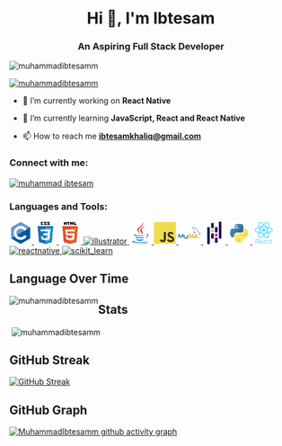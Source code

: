 <h1 align="center">Hi 👋, I'm Ibtesam</h1>
<h3 align="center">An Aspiring Full Stack Developer</h3>

<p align="left"> <img src="https://komarev.com/ghpvc/?username=muhammadibtesamm&label=Profile%20views&color=0e75b6&style=flat" alt="muhammadibtesamm" /> </p>

<p align="left"> <a href="https://github.com/ryo-ma/github-profile-trophy"><img src="https://github-profile-trophy.vercel.app/?username=muhammadibtesamm" alt="muhammadibtesamm" /></a> </p>

- 🔭 I’m currently working on **React Native**

- 🌱 I’m currently learning **JavaScript, React and React Native**

- 📫 How to reach me **ibtesamkhaliq@gmail.com**

<h3 align="left">Connect with me:</h3>
<p align="left">
<a href="https://linkedin.com/in/muhammad ibtesam" target="blank"><img align="center" src="https://raw.githubusercontent.com/rahuldkjain/github-profile-readme-generator/master/src/images/icons/Social/linked-in-alt.svg" alt="muhammad ibtesam" height="30" width="40" /></a>
</p>

<h3 align="left">Languages and Tools:</h3>
<p align="left"> <a href="https://www.cprogramming.com/" target="_blank" rel="noreferrer"> <img src="https://raw.githubusercontent.com/devicons/devicon/master/icons/c/c-original.svg" alt="c" width="40" height="40"/> </a> <a href="https://www.w3schools.com/css/" target="_blank" rel="noreferrer"> <img src="https://raw.githubusercontent.com/devicons/devicon/master/icons/css3/css3-original-wordmark.svg" alt="css3" width="40" height="40"/> </a> <a href="https://www.w3.org/html/" target="_blank" rel="noreferrer"> <img src="https://raw.githubusercontent.com/devicons/devicon/master/icons/html5/html5-original-wordmark.svg" alt="html5" width="40" height="40"/> </a> <a href="https://www.adobe.com/in/products/illustrator.html" target="_blank" rel="noreferrer"> <img src="https://www.vectorlogo.zone/logos/adobe_illustrator/adobe_illustrator-icon.svg" alt="illustrator" width="40" height="40"/> </a> <a href="https://www.java.com" target="_blank" rel="noreferrer"> <img src="https://raw.githubusercontent.com/devicons/devicon/master/icons/java/java-original.svg" alt="java" width="40" height="40"/> </a> <a href="https://developer.mozilla.org/en-US/docs/Web/JavaScript" target="_blank" rel="noreferrer"> <img src="https://raw.githubusercontent.com/devicons/devicon/master/icons/javascript/javascript-original.svg" alt="javascript" width="40" height="40"/> </a> <a href="https://www.mysql.com/" target="_blank" rel="noreferrer"> <img src="https://raw.githubusercontent.com/devicons/devicon/master/icons/mysql/mysql-original-wordmark.svg" alt="mysql" width="40" height="40"/> </a> <a href="https://pandas.pydata.org/" target="_blank" rel="noreferrer"> <img src="https://raw.githubusercontent.com/devicons/devicon/2ae2a900d2f041da66e950e4d48052658d850630/icons/pandas/pandas-original.svg" alt="pandas" width="40" height="40"/> </a> <a href="https://www.python.org" target="_blank" rel="noreferrer"> <img src="https://raw.githubusercontent.com/devicons/devicon/master/icons/python/python-original.svg" alt="python" width="40" height="40"/> </a> <a href="https://reactjs.org/" target="_blank" rel="noreferrer"> <img src="https://raw.githubusercontent.com/devicons/devicon/master/icons/react/react-original-wordmark.svg" alt="react" width="40" height="40"/> </a> <a href="https://reactnative.dev/" target="_blank" rel="noreferrer"> <img src="https://reactnative.dev/img/header_logo.svg" alt="reactnative" width="40" height="40"/> </a> <a href="https://scikit-learn.org/" target="_blank" rel="noreferrer"> <img src="https://upload.wikimedia.org/wikipedia/commons/0/05/Scikit_learn_logo_small.svg" alt="scikit_learn" width="40" height="40"/> </a> </p>

## Language Over Time
<p><img align="left" src="https://github-readme-stats.vercel.app/api/top-langs?username=muhammadibtesamm&show_icons=true&locale=en&layout=compact" alt="muhammadibtesamm" /></p>

## Stats
<p>&nbsp;<img align="center" src="https://github-readme-stats.vercel.app/api?username=muhammadibtesamm&show_icons=true&locale=en" alt="muhammadibtesamm" /></p>

## GitHub Streak
[![GitHub Streak](https://streak-stats.demolab.com?user=MuhammadIbtesamm&theme=chartreuse-dark&hide_border=true)](https://git.io/streak-stats)

## GitHub Graph
[![MuhammadIbtesamm github activity graph](https://github-readme-activity-graph.vercel.app/graph?username=MuhammadIbtesamm&theme=github-compact	)](https://github.com/MuhammadIbtesamm/github-readme-activity-graph)
 
